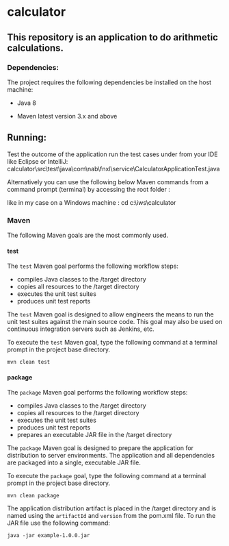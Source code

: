 # calculator
## This repository is an application to do arithmetic calculations.

### Dependencies:

The project requires the following dependencies be installed on the host machine:
* Java 8

* Maven latest version 3.x and above


## Running:

Test the outcome of the application run the test cases under from your IDE like Eclipse or IntelliJ:
calculator\src\test\java\com\nab\fnxl\service\CalculatorApplicationTest.java

Alternatively you can use the following below Maven commands from a command prompt (terminal) by accessing the root folder :

like in my case on a Windows machine : cd c:\iws\calculator

### Maven



The following Maven goals are the most commonly used.

#### test

The `test` Maven goal performs the following workflow steps:

* compiles Java classes to the /target directory
* copies all resources to the /target directory
* executes the unit test suites
* produces unit test reports

The `test` Maven goal is designed to allow engineers the means to run the unit test suites against the main source code.  This goal may also be used on continuous integration servers such as Jenkins, etc.

To execute the `test` Maven goal, type the following command at a terminal prompt in the project base directory.

```
mvn clean test
```

#### package

The `package` Maven goal performs the following workflow steps:

* compiles Java classes to the /target directory
* copies all resources to the /target directory
* executes the unit test suites
* produces unit test reports
* prepares an executable JAR file in the /target directory

The `package` Maven goal is designed to prepare the application for distribution to server environments.  The application and all dependencies are packaged into a single, executable JAR file.

To execute the `package` goal, type the following command at a terminal prompt in the project base directory.

```
mvn clean package
```

The application distribution artifact is placed in the /target directory and is named using the `artifactId` and `version` from the pom.xml file.  To run the JAR file use the following command:

```
java -jar example-1.0.0.jar
```